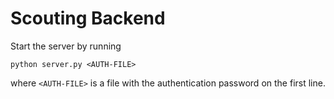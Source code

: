 # Scouting Backend

Start the server by running

```
python server.py <AUTH-FILE>
```

where `<AUTH-FILE>` is a file with the authentication password on the first line.